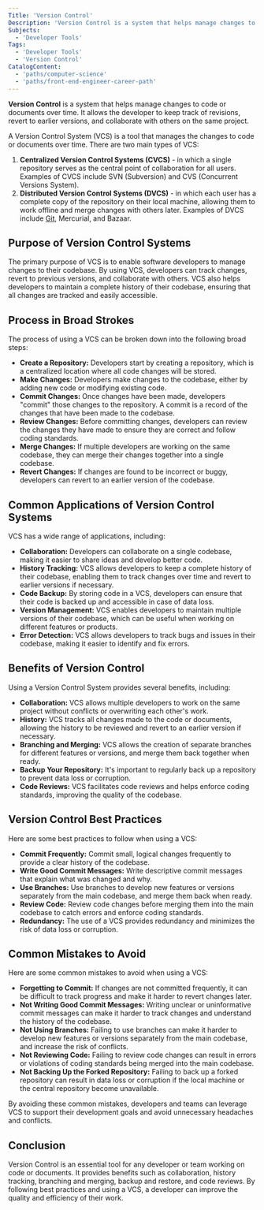 ```yaml
---
Title: 'Version Control'
Description: 'Version Control is a system that helps manage changes to code or documents over time.' 
Subjects:
  - 'Developer Tools'
Tags:
  - 'Developer Tools'
  - 'Version Control'
CatalogContent: 
  - 'paths/computer-science'
  - 'paths/front-end-engineer-career-path'
---
```


**Version Control** is a system that helps manage changes to code or documents over time. It allows the developer to keep track of revisions, revert to earlier versions, and collaborate with others on the same project.

A Version Control System (VCS) is a tool that manages the changes to code or documents over time. There are two main types of VCS:

1. **Centralized Version Control Systems (CVCS)** - in which a single repository serves as the central point of collaboration for all users. Examples of CVCS include SVN (Subversion) and CVS (Concurrent Versions System).
2. **Distributed Version Control Systems (DVCS)** - in which each user has a complete copy of the repository on their local machine, allowing them to work offline and merge changes with others later. Examples of DVCS include [Git](https://www.codecademy.com/resources/docs/git), Mercurial, and Bazaar.

## Purpose of Version Control Systems

The primary purpose of VCS is to enable software developers to manage changes to their codebase. By using VCS, developers can track changes, revert to previous versions, and collaborate with others. VCS also helps developers to maintain a complete history of their codebase, ensuring that all changes are tracked and easily accessible.

## Process in Broad Strokes

The process of using a VCS can be broken down into the following broad steps:

- **Create a Repository:** Developers start by creating a repository, which is a centralized location where all code changes will be stored.
- **Make Changes:** Developers make changes to the codebase, either by adding new code or modifying existing code.
- **Commit Changes:** Once changes have been made, developers "commit" those changes to the repository. A commit is a record of the changes that have been made to the codebase.
- **Review Changes:** Before committing changes, developers can review the changes they have made to ensure they are correct and follow coding standards.
- **Merge Changes:** If multiple developers are working on the same codebase, they can merge their changes together into a single codebase.
- **Revert Changes:** If changes are found to be incorrect or buggy, developers can revert to an earlier version of the codebase.

## Common Applications of Version Control Systems

VCS has a wide range of applications, including:

- **Collaboration:** Developers can collaborate on a single codebase, making it easier to share ideas and develop better code.
- **History Tracking:** VCS allows developers to keep a complete history of their codebase, enabling them to track changes over time and revert to earlier versions if necessary.
- **Code Backup:** By storing code in a VCS, developers can ensure that their code is backed up and accessible in case of data loss.
- **Version Management:** VCS enables developers to maintain multiple versions of their codebase, which can be useful when working on different features or products.
- **Error Detection:** VCS allows developers to track bugs and issues in their codebase, making it easier to identify and fix errors.

## Benefits of Version Control

Using a Version Control System provides several benefits, including:

- **Collaboration:** VCS allows multiple developers to work on the same project without conflicts or overwriting each other's work.
- **History:** VCS tracks all changes made to the code or documents, allowing the history to be reviewed and revert to an earlier version if necessary.
- **Branching and Merging:** VCS allows the creation of separate branches for different features or versions, and merge them back together when ready.
- **Backup Your Repository:** It's important to regularly back up a repository to prevent data loss or corruption.
- **Code Reviews:** VCS facilitates code reviews and helps enforce coding standards, improving the quality of the codebase.

## Version Control Best Practices

Here are some best practices to follow when using a VCS:

- **Commit Frequently:** Commit small, logical changes frequently to provide a clear history of the codebase.
- **Write Good Commit Messages:** Write descriptive commit messages that explain what was changed and why.
- **Use Branches:** Use branches to develop new features or versions separately from the main codebase, and merge them back when ready.
- **Review Code:** Review code changes before merging them into the main codebase to catch errors and enforce coding standards.
- **Redundancy:** The use of a VCS provides redundancy and minimizes the risk of data loss or corruption.

## Common Mistakes to Avoid

Here are some common mistakes to avoid when using a VCS:

- **Forgetting to Commit:** If changes are not committed frequently, it can be difficult to track progress and make it harder to revert changes later.
- **Not Writing Good Commit Messages:** Writing unclear or uninformative commit messages can make it harder to track changes and understand the history of the codebase.
- **Not Using Branches:** Failing to use branches can make it harder to develop new features or versions separately from the main codebase, and increase the risk of conflicts.
- **Not Reviewing Code:** Failing to review code changes can result in errors or violations of coding standards being merged into the main codebase.
- **Not Backing Up the Forked Repository:** Failing to back up a forked repository can result in data loss or corruption if the local machine or the central repository become unavailable.

By avoiding these common mistakes, developers and teams can leverage VCS to support their development goals and avoid unnecessary headaches and conflicts.

## Conclusion

Version Control is an essential tool for any developer or team working on code or documents. It provides benefits such as collaboration, history tracking, branching and merging, backup and restore, and code reviews. By following best practices and using a VCS, a developer can improve the quality and efficiency of their work.